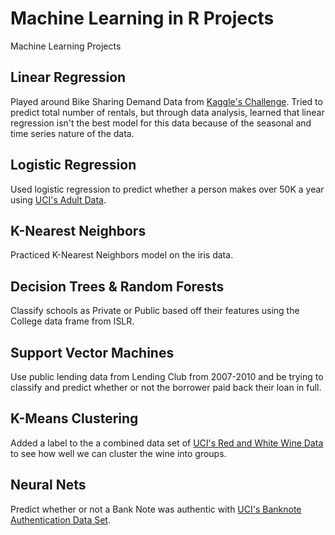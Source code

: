 # Machine Learning in R Projects
Machine Learning Projects

## Linear Regression
Played around Bike Sharing Demand Data from [Kaggle's Challenge](https://www.kaggle.com/c/bike-sharing-demand/data). Tried to predict total number of rentals, but through data analysis, learned that linear regression isn't the best model for this data because of the seasonal and time series nature of the data.

## Logistic Regression
Used logistic regression to predict whether a person makes over 50K a year using [UCI's Adult Data](https://archive.ics.uci.edu/ml/datasets/adult).

## K-Nearest Neighbors
Practiced K-Nearest Neighbors model on the iris data.

## Decision Trees & Random Forests
Classify schools as Private or Public based off their features using the College data frame from ISLR.

## Support Vector Machines
Use public lending data from Lending Club from 2007-2010 and be trying to classify and predict whether or not the borrower paid back their loan in full.

## K-Means Clustering
Added a label to the a combined data set of [UCI's Red and White Wine Data](http://archive.ics.uci.edu/ml/machine-learning-databases/wine-quality/) to see how well we can cluster the wine into groups.

## Neural Nets
Predict whether or not a Bank Note was authentic with [UCI's Banknote Authentication Data Set](https://archive.ics.uci.edu/ml/datasets/banknote+authentication).

